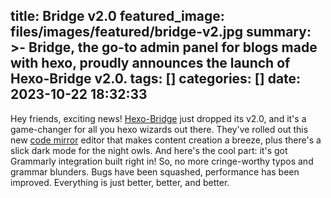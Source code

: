 title: Bridge v2.0
featured_image: files/images/featured/bridge-v2.jpg
summary: >-
  Bridge, the go-to admin panel for blogs made with hexo, proudly announces the
  launch of Hexo-Bridge v2.0.
tags: []
categories: []
date: 2023-10-22 18:32:33
---
Hey friends, exciting news! [Hexo-Bridge](https://github.com/DeepSpaceHarbor/hexo-bridge) just dropped its v2.0, and it's a game-changer for all you hexo wizards out there. They've rolled out this new [code mirror](https://codemirror.net/) editor that makes content creation a breeze, plus there's a slick dark mode for the night owls. And here's the cool part: it's got Grammarly integration built right in! So, no more cringe-worthy typos and grammar blunders. Bugs have been squashed, performance has been improved. Everything is just better, better, and better.